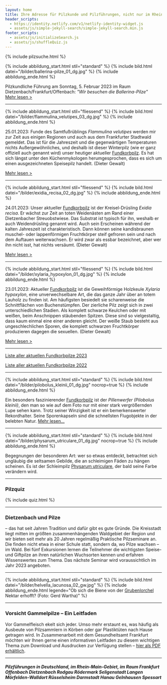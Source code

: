 ```yaml
---
layout: home
title: Ihre Adresse für Pilzkunde und Pilzführungen, nicht nur im Rhein-Main-Gebiet
header_scripts:
  - https://identity.netlify.com/v1/netlify-identity-widget.js
  - assets/js/simple-jekyll-search/simple-jekyll-search.min.js
footer_scripts:
  - assets/js/initializeSearch.js
  - assets/js/shuffleQuiz.js
---
```

{% include pilzsuche.html %}

{% include abbildung_start.html stil="standard" %}
{% include bild.html datei="/bilder/ballerina-pilze_01_dg.jpg" %}
{% include abbildung_ende.html %}

Pilzkundliche Führung am Sonntag, 5. Februar 2023 im Raum Dietzenbach/Frankfurt/Offenbach:
*"Wir besuchen die Ballerina-Pilze"*\
[Mehr lesen >](/termine)

- - -

{% include abbildung_start.html stil="fliessend" %}
{% include bild.html datei="/bilder/flammulina_velutipes_03_dg.jpg" %}
{% include abbildung_ende.html %}

25.01.2023: Funde des Samtfußrüblings *Flammulina velutipes* werden mir zur Zeit aus einigen Regionen und auch aus dem Frankfurter Stadtwald gemeldet. Das ist für die Jahreszeit und die gegenwärtigen Temperaturen nichts Außergewöhnliches, und deshalb ist dieser Winterpilz (wie er ganz offiziell auch genannt wird) unser heutiger aktueller [Fundkorbpilz](AA "Glossar-"). Es hat sich längst unter den Küchenmykologen herumgesprochen, dass es sich um einen ausgezeichneten Speisepilz handelt. (Dieter Gewalt) 

[Mehr lesen >](/pilze/flammulina-velutipes-samtfußrübling)

<div style="clear:  both"></div>

- - -

{% include abbildung_start.html stil="fliessend" %}
{% include bild.html datei="/bilder/exidia_recisa_02_dg.jpg" %}
{% include abbildung_ende.html %}

24.01.2023: Unser aktueller [Fundkorbpilz](AA "Glossar-") ist der Kreisel-Drüsling *Exidia recisa*. Er wächst zur Zeit an toten Weidenästen am Rand einer Dietzenbacher Streuobstwiese. Das Substrat ist typisch für ihn, weshalb er auch Weidendrüsling genannt wird. Auch sein Erscheinen während der kalten Jahreszeit ist charakteristisch. Dann können seine kandisbraunen muschel- oder lappenförmigen Fruchtkörper steif gefroren sein und nach dem Auftauen weiterwachsen. Er wird zwar als essbar bezeichnet, aber wer ihn nicht isst, hat nichts versäumt. (Dieter Gewalt)

[Mehr lesen >](/pilze/exidia-recisa-kreisel-drüsling-weidendrüsling)

<div style="clear:  both"></div>

- - -

{% include abbildung_start.html stil="fliessend" %}
{% include bild.html datei="/bilder/xylaria_hypoxylon_01_dg.jpg" %}
{% include abbildung_ende.html %}

23.01.2023: Aktueller [Fundkorbpilz](AA "Glossar-") ist die Geweihförmige Holzkeule *Xylaria hypoxylon*, eine unverwechselbare Art, die das ganze Jahr über an totem Lauholz zu finden ist. Am häufigsten besiedelt sie scharenweise die Schnittflächen von Buchenstümpfen. Der zierliche Pilz zeigt sich in zwei unterschiedlichen Stadien. Als komplett schwarze Keulchen oder mit weißen, beim Anschnippen stäubenden Spitzen. Diese sind so vielgestaltig, dass kaum einmal eine einer anderen gleicht. Der weiße Staub besteht aus ungeschlechlichen Sporen, die komplett schwarzen Fruchtkörper produzieren dagegen die sexuellen. (Dieter Gewalt) 

[Mehr lesen >](/pilze/xylaria-hypoxylon-geweihförmige-holzkeule)

<div style="clear:  both"></div>

- - -

[Liste aller aktuellen Fundkorbpilze 2023](/artikel/liste-aller-aktuellen-fundkorbpilze-2023.html)

[Liste aller aktuellen Fundkorbpilze 2022](/artikel/liste-aller-aktuellen-fundkorbpilze-2022.html)

- - -

{% include abbildung_start.html stil="standard" %}
{% include bild.html datei="/bilder/pilobolus_kleinii_01_dg.jpg" nocrop=true %}
{% include abbildung_ende.html %}

Ein besonders faszinierender [Fundkorbpilz](AA "Glossar-") ist der *Pillenwerfer (Pilobolus kleinii)*, den man so wie auf dem Foto nur mit einer stark vergrößernden Lupe sehen kann. Trotz seiner Winzigkeit ist er ein bemerkenswerter Rekordhalter. Seine Sporenkapseln sind die schnellsten Flugobjekte in der belebten Natur. [Mehr lesen...](/pilze/pilobolus-kleinii-pillenwerfer)

- - -

{% include abbildung_start.html stil="standard" %}
{% include bild.html datei="/bilder/physarum_utriculare_01_dg.jpg" nocrop=true %}
{% include abbildung_ende.html %}

Begegnungen der besonderen Art: wer so etwas entdeckt, betrachtet sich ungläubig die seltsamen Gebilde, die an schleimigen Fäden zu hängen scheinen. Es ist der Schleimpilz [Physarum utriculare](/pilze/physarum-utriculare-fadenfruchtschleimpilz), der bald seine Farbe verändern wird.

- - -

### Pilzquiz

{% include quiz.html %}

- - -

### Dietzenbach und Pilze

– das hat seit Jahren Tradition und dafür gibt es gute Gründe. Die Kreisstadt liegt mitten im größten zusammenhängenden Waldgebiet der Region und wir bieten seit mehr als 20 Jahren regelmäßig Praktische Pilzseminare an. Die finden nicht etwa in einer Schule statt, sondern da, wo Pilze wachsen – im Wald. Bei fünf Exkursionen lernen die Teilnehmer die wichtigsten Speise- und Giftpilze an ihren natürlichen Wuchsorten kennen und erfahren Wissenswertes zum Thema. Das nächste Seminar wird voraussichtlich im Jahr 2023 angeboten.  

- - -

{% include abbildung_start.html stil="standard" %}
{% include bild.html datei="/bilder/helvella_lacunosa_02_gw.jpg" %}
{% include abbildung_ende.html legende="Ob sich die Biene von der <a href='/pilze/helvella-lacunosa-grubenlorchel'>Grubenlorchel</a> Nektar erhofft?  (Foto: Gerd Wartha)" %}

- - -

### Vorsicht Gammelpilze – Ein Leitfaden

Vor Gammelfleisch ekelt sich jeder. Umso mehr erstaunt es, was häufig als Ausbeute von Pilzsammlern in Körben oder gar Plastiktüten nach Hause getragen wird. In Zusammenarbeit mit dem Gesundheitsamt Frankfurt möchten wir Ihnen gerne einen informativen Leitfaden zu diesem wichtigen Thema zum Download und Ausdrucken zur Verfügung stellen – [hier als PDF erhältlich](/assets/docs/Fundkorb.de-Gammelpilze.pdf).

- - -

##### Pilzführungen in Deutschland, im Rhein-Main-Gebiet, im Raum Frankfurt Offenbach Dietzenbach Rodgau Rödermark Seligenstadt Langen Mörfelden-Walldort Rüsselsheim Darmstadt Hanau Gelnhausen Spessart
